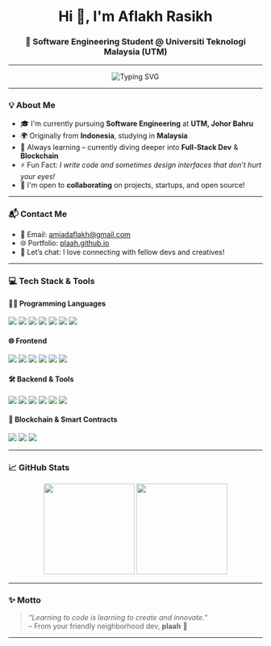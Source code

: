 <h1 align="center">Hi 👋, I'm Aflakh Rasikh</h1>
<h3 align="center">🚀 Software Engineering Student @ Universiti Teknologi Malaysia (UTM)</h3>

---

<p align="center">
  <img src="https://readme-typing-svg.demolab.com/?lines=Software+Engineer+in+progress...;Always+Learning+New+Tech!;Let%E2%80%99s+Build+Something+Cool+Together!" alt="Typing SVG" />
</p>


---

### 💡 About Me

- 🎓 I'm currently pursuing **Software Engineering** at **UTM, Johor Bahru**  
- 🌍 Originally from **Indonesia**, studying in **Malaysia**  
- 🧠 Always learning – currently diving deeper into **Full-Stack Dev** & **Blockchain**
- ⚡ Fun Fact: *I write code and sometimes design interfaces that don’t hurt your eyes!*
- 🤝 I'm open to **collaborating** on projects, startups, and open source!

---

### 📬 Contact Me

- 📧 Email: [amjadaflakh@gmail.com](mailto:amjadaflakh@gmail.com)  
- 🌐 Portfolio: [plaah.github.io](https://plaah.github.io/)  
- 💬 Let’s chat: I love connecting with fellow devs and creatives!

---

### 💻 Tech Stack & Tools

#### 👨‍💻 Programming Languages
<p>
  <img src="https://img.shields.io/badge/JavaScript-F7DF1E?logo=javascript&logoColor=000" />
  <img src="https://img.shields.io/badge/TypeScript-3178C6?logo=typescript&logoColor=fff" />
  <img src="https://img.shields.io/badge/Python-3776AB?logo=python&logoColor=white" />
  <img src="https://img.shields.io/badge/C++-00599C?logo=c%2B%2B&logoColor=fff" />
  <img src="https://img.shields.io/badge/Java-007396?logo=java&logoColor=white" />
  <img src="https://img.shields.io/badge/PHP-777BB4?logo=php&logoColor=white" />
  <img src="https://img.shields.io/badge/Dart-0175C2?logo=dart&logoColor=white" />
</p>

#### 🌐 Frontend
<p>
  <img src="https://img.shields.io/badge/HTML5-E34F26?logo=html5&logoColor=white" />
  <img src="https://img.shields.io/badge/CSS3-1572B6?logo=css3&logoColor=white" />
  <img src="https://img.shields.io/badge/Vue.js-4FC08D?logo=vue.js&logoColor=white" />
  <img src="https://img.shields.io/badge/Flutter-02569B?logo=flutter&logoColor=white" />
  <img src="https://img.shields.io/badge/Figma-F24E1E?logo=figma&logoColor=white" />
  <img src="https://img.shields.io/badge/Adobe%20XD-FF61F6?logo=adobe%20xd&logoColor=white" />
</p>

#### 🛠 Backend & Tools
<p>
  <img src="https://img.shields.io/badge/Node.js-339933?logo=node.js&logoColor=white" />
  <img src="https://img.shields.io/badge/Express.js-000000?logo=express&logoColor=white" />
  <img src="https://img.shields.io/badge/NestJS-E0234E?logo=nestjs&logoColor=white" />
  <img src="https://img.shields.io/badge/MySQL-4479A1?logo=mysql&logoColor=white" />
  <img src="https://img.shields.io/badge/Firestore-FFCA28?logo=firebase&logoColor=black" />
  <img src="https://img.shields.io/badge/Supabase-3ECF8E?logo=supabase&logoColor=white" />
</p>

#### 🔐 Blockchain & Smart Contracts
<p>
  <img src="https://img.shields.io/badge/Solidity-363636?logo=solidity&logoColor=white" />
  <img src="https://img.shields.io/badge/Remix-000000?logo=ethereum&logoColor=white" />
  <img src="https://img.shields.io/badge/Web3.js-F16822?logo=web3.js&logoColor=white" />
</p>

---

### 📈 GitHub Stats

<p align="center">
  <img src="https://github-readme-stats.vercel.app/api?username=plaah&show_icons=true&theme=radical" height="180"/>
  <img src="https://github-readme-stats.vercel.app/api/top-langs/?username=plaah&layout=compact&theme=radical" height="180"/>
</p>

---

### ✨ Motto

> *“Learning to code is learning to create and innovate.”*  
> – From your friendly neighborhood dev, **plaah** 🧃

---

